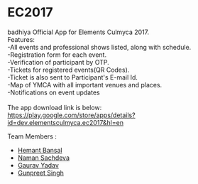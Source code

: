 # EC2017<br/>
badhiya
Official App for Elements Culmyca 2017.<br/>
Features:<br/>
-All events and professional shows listed, along with schedule.<br/>
-Registration form for each event.<br/>
-Verification of participant by OTP.<br/>
-Tickets for registered events(QR Codes).<br/>
-Ticket is also sent to Participant's E-mail Id.</br>
-Map of YMCA with all important venues and places.<br/>
-Notifications on event updates<br/>
<br/>
The app download link is below:<br/>
https://play.google.com/store/apps/details?id=dev.elementsculmyca.ec2017&hl=en

Team Members : 
<ul>
<li><a href="https://github.com/HemantGTX950">Hemant Bansal</a></li>
<li><a href="https://github.com/namansachdeva">Naman Sachdeva</a></li>
<li><a href="https://github.com/gauravyadav673">Gaurav Yadav</a></li>
<li><a href="#">Gunpreet Singh</a></li>
</ul>
